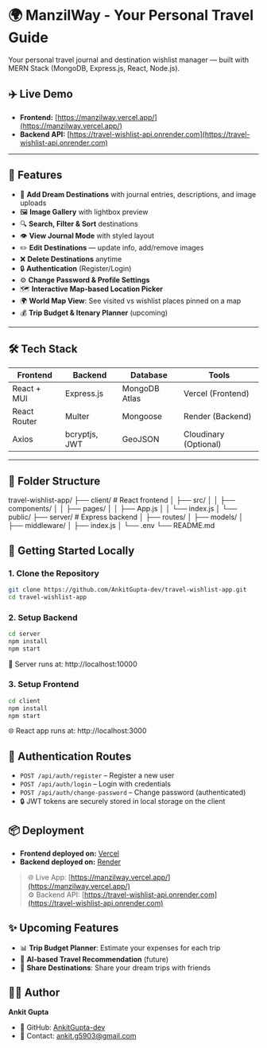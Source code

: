 # 🌍 ManzilWay - Your Personal Travel Guide

Your personal travel journal and destination wishlist manager — built with MERN Stack (MongoDB, Express.js, React, Node.js).

## ✈️ Live Demo

- **Frontend:** [https://manzilway.vercel.app/](https://manzilway.vercel.app/)
- **Backend API:** [https://travel-wishlist-api.onrender.com](https://travel-wishlist-api.onrender.com)

---

## 📸 Features

- 🧭 **Add Dream Destinations** with journal entries, descriptions, and image uploads
- 🖼️ **Image Gallery** with lightbox preview
- 🔍 **Search, Filter & Sort** destinations
- 👁️ **View Journal Mode** with styled layout
- ✏️ **Edit Destinations** — update info, add/remove images
- ❌ **Delete Destinations** anytime
- 🔒 **Authentication** (Register/Login)
- ⚙️ **Change Password & Profile Settings**
- 🗺️ **Interactive Map-based Location Picker**
- 🌍 **World Map View**: See visited vs wishlist places pinned on a map
- 💰 **Trip Budget & Itenary Planner** (upcoming)

---

## 🛠️ Tech Stack

| Frontend       | Backend      | Database       | Tools                |
|----------------|--------------|----------------|----------------------|
| React + MUI    | Express.js   | MongoDB Atlas  | Vercel (Frontend)    |
| React Router   | Multer       | Mongoose       | Render (Backend)     |
| Axios          | bcryptjs, JWT| GeoJSON        | Cloudinary (Optional)|

---

## 📁 Folder Structure

travel-wishlist-app/
├── client/ # React frontend
│ ├── src/
│ │ ├── components/
│ │ ├── pages/
│ │ ├── App.js
│ │ └── index.js
│ └── public/
├── server/ # Express backend
│ ├── routes/
│ ├── models/
│ ├── middleware/
│ ├── index.js
│ └── .env
└── README.md

## 🚀 Getting Started Locally

### 1. Clone the Repository

```bash
git clone https://github.com/AnkitGupta-dev/travel-wishlist-app.git
cd travel-wishlist-app
```

### 2. Setup Backend

```bash
cd server
npm install
npm start
```
🔗 Server runs at: http://localhost:10000

### 3. Setup Frontend

```bash
cd client
npm install
npm start
```
🌐 React app runs at: http://localhost:3000

## 🔐 Authentication Routes

- `POST /api/auth/register` – Register a new user
- `POST /api/auth/login` – Login with credentials
- `POST /api/auth/change-password` – Change password (authenticated)
- 🔒 JWT tokens are securely stored in local storage on the client

## 📦 Deployment

- **Frontend deployed on:** [Vercel](https://vercel.com)
- **Backend deployed on:** [Render](https://render.com)

> 🌐 Live App: [https://manzilway.vercel.app/](https://manzilway.vercel.app/)  
> ⚙️ Backend API: [https://travel-wishlist-api.onrender.com](https://travel-wishlist-api.onrender.com)

## ✨ Upcoming Features

- 📊 **Trip Budget Planner**: Estimate your expenses for each trip
- 🧠 **AI-based Travel Recommendation** (future)
- 📨 **Share Destinations**: Share your dream trips with friends

## 🙋‍♂️ Author

**Ankit Gupta**

- 🔗 GitHub: [AnkitGupta-dev](https://github.com/AnkitGupta-dev)
- 📧 Contact: ankit.g5903@gmail.com
